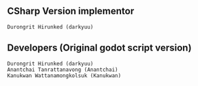 ## CSharp Version implementor 

    Durongrit Hirunked (darkyuu)

## Developers (Original godot script version)

    Durongrit Hirunked (darkyuu)
    Anantchai Tanrattanavong (Anantchai)
    Kanukwan Wattanamongkolsuk (Kanukwan)